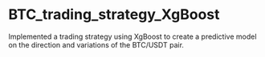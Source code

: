 # BTC_trading_strategy_XgBoost
Implemented a trading strategy using XgBoost to create a predictive model on the direction and variations of the BTC/USDT pair. 
